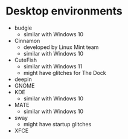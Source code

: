 # Desktop environments

- budgie
	- similar with Windows 10
- Cinnamon
	- developed by Linux Mint team
	- similar with Windows 10
- CuteFish
	- similar with Windows 11
	- might have glitches for The Dock
- deepin
- GNOME
- KDE
	- similar with Windows 10
- MATE
	- similar with Windows 10
- sway
	- might have startup glitches
- XFCE


